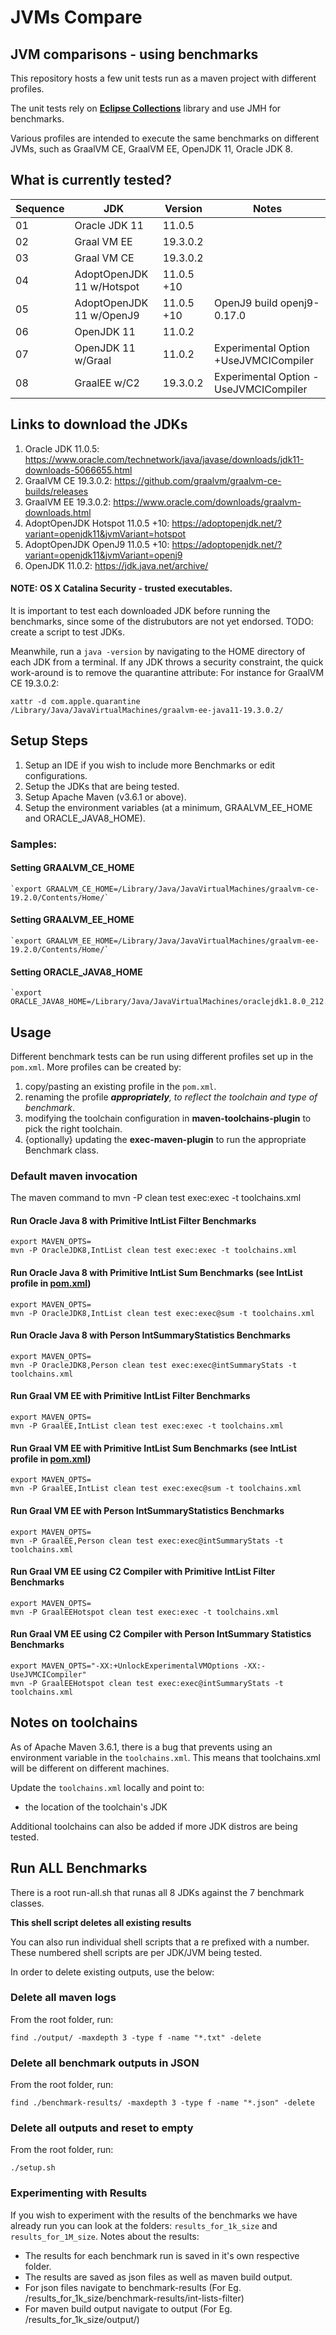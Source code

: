 # JVMs Compare
## JVM comparisons - using benchmarks

This repository hosts a few unit tests run as a maven project with different profiles.

The unit tests rely on [**Eclipse Collections**](https://eclipse.org/collections) library and 
use JMH for benchmarks.

Various profiles are intended to execute the same benchmarks on different JVMs, such as 
GraalVM CE, GraalVM EE, OpenJDK 11, Oracle JDK 8.

## What is currently tested?

Sequence | JDK | Version |  Notes
-------------- | ------------------ | ---------------------- | -------------------------------
01 | Oracle JDK 11 | 11.0.5 | 
02 | Graal VM EE | 19.3.0.2 | 
03 | Graal VM CE | 19.3.0.2 | 
04 | AdoptOpenJDK 11 w/Hotspot | 11.0.5 +10 | 
05 | AdoptOpenJDK 11 w/OpenJ9 | 11.0.5 +10 | OpenJ9 build openj9-0.17.0
06 | OpenJDK 11 | 11.0.2 | 
07 | OpenJDK 11 w/Graal | 11.0.2 | Experimental Option +UseJVMCICompiler
08 | GraalEE w/C2 | 19.3.0.2 | Experimental Option -UseJVMCICompiler

## Links to download the JDKs
1. Oracle JDK 11.0.5: https://www.oracle.com/technetwork/java/javase/downloads/jdk11-downloads-5066655.html
1. GraalVM CE 19.3.0.2: https://github.com/graalvm/graalvm-ce-builds/releases
1. GraalVM EE 19.3.0.2: https://www.oracle.com/downloads/graalvm-downloads.html
1. AdoptOpenJDK Hotspot 11.0.5 +10: https://adoptopenjdk.net/?variant=openjdk11&jvmVariant=hotspot
1. AdoptOpenJDK OpenJ9 11.0.5 +10: https://adoptopenjdk.net/?variant=openjdk11&jvmVariant=openj9 
1. OpenJDK 11.0.2: https://jdk.java.net/archive/

#### NOTE: OS X Catalina Security - trusted executables.
It is important to test each downloaded JDK before running the benchmarks, since some of the distrubutors 
are not yet endorsed. TODO: create a script to test JDKs.

Meanwhile, run a `java -version` by navigating to the HOME directory of each JDK from a terminal. 
If any JDK throws a security constraint, the quick work-around is to remove the quarantine attribute:
For instance for GraalVM CE 19.3.0.2:

`xattr -d com.apple.quarantine /Library/Java/JavaVirtualMachines/graalvm-ee-java11-19.3.0.2/`

## Setup Steps

1. Setup an IDE if you wish to include more Benchmarks or edit configurations.
1. Setup the JDKs that are being tested.
1. Setup Apache Maven (v3.6.1 or above).
1. Setup the environment variables (at a minimum, GRAALVM_EE_HOME and ORACLE_JAVA8_HOME).


### Samples:

  #### Setting GRAALVM_CE_HOME
    `export GRAALVM_CE_HOME=/Library/Java/JavaVirtualMachines/graalvm-ce-19.2.0/Contents/Home/`

#### Setting GRAALVM_EE_HOME
    `export GRAALVM_EE_HOME=/Library/Java/JavaVirtualMachines/graalvm-ee-19.2.0/Contents/Home/`

#### Setting ORACLE_JAVA8_HOME
    `export ORACLE_JAVA8_HOME=/Library/Java/JavaVirtualMachines/oraclejdk1.8.0_212.jdk/Contents/Home/`

## Usage

Different benchmark tests can be run using different profiles set up in the `pom.xml`. More profiles
can be created by:

1. copy/pasting an existing profile in the `pom.xml`.
1. renaming the profile _**appropriately**, to reflect the toolchain and type of benchmark_.
1. modifying the toolchain configuration in **maven-toolchains-plugin** to pick the right toolchain.
1. {optionally} updating the **exec-maven-plugin** to run the appropriate Benchmark class.

### Default maven invocation
The maven command to mvn -P **<profile name>**  clean test exec:exec -t toolchains.xml

#### Run Oracle Java 8 with Primitive IntList Filter Benchmarks
    export MAVEN_OPTS=
    mvn -P OracleJDK8,IntList clean test exec:exec -t toolchains.xml 

#### Run Oracle Java 8 with Primitive IntList Sum Benchmarks (see IntList profile in [pom.xml](pom.xml))
    export MAVEN_OPTS=
    mvn -P OracleJDK8,IntList clean test exec:exec@sum -t toolchains.xml 

#### Run Oracle Java 8 with Person IntSummaryStatistics Benchmarks
    export MAVEN_OPTS=
    mvn -P OracleJDK8,Person clean test exec:exec@intSummaryStats -t toolchains.xml

#### Run Graal VM EE with Primitive IntList Filter Benchmarks
    export MAVEN_OPTS=
    mvn -P GraalEE,IntList clean test exec:exec -t toolchains.xml 

#### Run Graal VM EE with Primitive IntList Sum Benchmarks (see IntList profile in [pom.xml](pom.xml))
    export MAVEN_OPTS=
    mvn -P GraalEE,IntList clean test exec:exec@sum -t toolchains.xml 

#### Run Graal VM EE with Person IntSummaryStatistics Benchmarks
    export MAVEN_OPTS=
    mvn -P GraalEE,Person clean test exec:exec@intSummaryStats -t toolchains.xml

#### Run Graal VM EE using C2 Compiler with Primitive IntList Filter Benchmarks
    export MAVEN_OPTS=
    mvn -P GraalEEHotspot clean test exec:exec -t toolchains.xml 

#### Run Graal VM EE using C2 Compiler with Person IntSummary Statistics Benchmarks
    export MAVEN_OPTS="-XX:+UnlockExperimentalVMOptions -XX:-UseJVMCICompiler"
    mvn -P GraalEEHotspot clean test exec:exec@intSummaryStats -t toolchains.xml 

## Notes on toolchains

As of Apache Maven 3.6.1, there is a bug that prevents using an environment variable in the 
`toolchains.xml`. This means that toolchains.xml will be different on different machines. 

Update the `toolchains.xml` locally and point to:
 
* the location of the toolchain's JDK

Additional toolchains can also be added if more JDK distros are being tested.

## Run ALL Benchmarks

There is a root run-all.sh that runas all 8 JDKs against the 7 benchmark classes. 

**This shell script deletes all existing results**

You can also run individual shell scripts that a re prefixed with a number. These numbered 
shell scripts are per JDK/JVM being tested.

In order to delete existing outputs, use the below:

### Delete all maven logs

From the root folder, run:

```
find ./output/ -maxdepth 3 -type f -name "*.txt" -delete
```

### Delete all benchmark outputs in JSON

From the root folder, run:

```
find ./benchmark-results/ -maxdepth 3 -type f -name "*.json" -delete

``` 

### Delete all outputs and reset to empty

From the root folder, run:

```
./setup.sh

```


### Experimenting with Results
If you wish to experiment with the results of the benchmarks we have already run you can look at the folders:
`results_for_1k_size` and `results_for_1M_size`.
Notes about the results:
* The results for each benchmark run is saved in it's own respective folder.
* The results are saved as json files as well as maven build output.
* For json files navigate to benchmark-results (For Eg. /results_for_1k_size/benchmark-results/int-lists-filter)
* For maven build output navigate to output (For Eg. /results_for_1k_size/output/)

